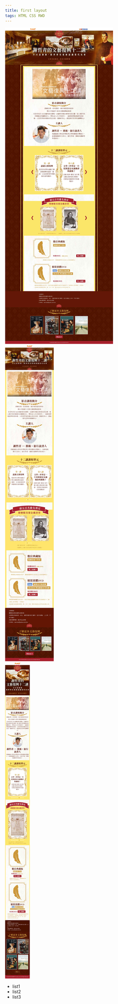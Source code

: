```yaml
---
title: first layout
tags: HTML CSS RWD
---
```


<!-- <img src="https://visualhunt.com/photos/6/sunset-landscape-sky-colorful-water-everglades-2.jpg?s=l">
>picture describe -->

<div class="web">
    <img src="../images/pubu_web_renaissance.jpg">
</div>

<div class="tablet">
    <img src="../images/pubu_tablet_renaissance.jpg">
</div>

<div class="mobile">
    <img src="../images/pubu_mobile_renaissance.jpg">
</div>

* list1
* list2
* list3